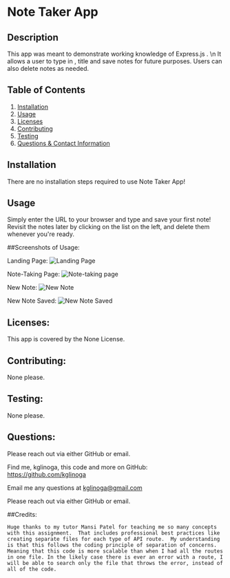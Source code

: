 # Note Taker App
  
  

  ## Description
  
  This app was meant to demonstrate working knowledge of Express.js . \n It  allows a user to type in , title and save notes for future purposes.  Users can also delete notes as needed.  

  ## Table of Contents
  
  1. [Installation](#installation)
  2. [Usage](#usage)
  3. [Licenses](#licenses)
  4. [Contributing](#contributing)
  5. [Testing](#testing) 
  6. [Questions & Contact Information](#questions)

  ## Installation
  
  There are no installation steps required to use Note Taker App!  
  
  ## Usage
  
  Simply enter the URL to your browser and type and save your first note!  Revisit the notes later by clicking on the list on the left, and delete them whenever you're ready. 
  
  ##Screenshots of Usage: 
  
  Landing Page: 
  ![Landing Page](https://user-images.githubusercontent.com/28368622/181137301-5f09c090-c4fc-4ac0-a12d-4f614987b3d7.png)

  Note-Taking Page: 
  ![Note-taking page](https://user-images.githubusercontent.com/28368622/181137318-a1b98885-3d1f-45e1-b093-d6fa75bd0fa2.png)

  New Note: 
  ![New Note](https://user-images.githubusercontent.com/28368622/181137331-072a9d95-dc05-4213-a7e7-a5065fca26f0.png)

  New Note Saved: 
  ![New Note Saved](https://user-images.githubusercontent.com/28368622/181137345-1f552bb1-79bf-400b-aeb9-fff9c7395300.png)

  
  ## Licenses: 
  
  This app is covered by the None License.
  
  ## Contributing:
  
  None please.
  
  ## Testing: 
  
  None please.
  
  ## Questions:
  
  Please reach out via either GitHub or email.

  Find me, kglinoga, this code and more on GitHub: <https://github.com/kglinoga>

  Email me any questions at <kglinoga@gmail.com>

  Please reach out via either GitHub or email.
  
  ##Credits: 
  
    Huge thanks to my tutor Mansi Patel for teaching me so many concepts with this assignment.  That includes professional best practices like creating separate files for each type of API route.  My understanding is that this follows the coding principle of separation of concerns.  Meaning that this code is more scalable than when I had all the routes in one file. In the likely case there is ever an error with a route, I will be able to search only the file that throws the error, instead of all of the code.  
